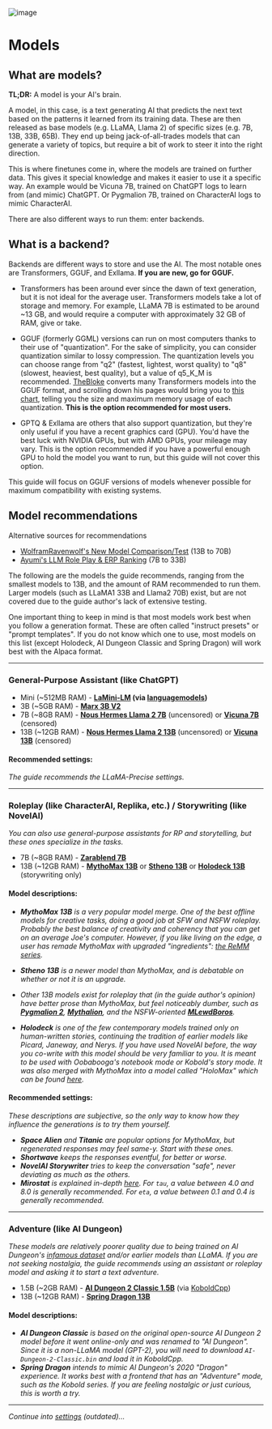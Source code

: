 ![image](https://user-images.githubusercontent.com/55674863/230696024-98ce9e16-f558-4402-ac43-0e7f960c118c.png)

# Models
## What are models?

**TL;DR:** A model is your AI's brain.

A model, in this case, is a text generating AI that predicts the next text based on the patterns it learned from its training data. These are then released as base models (e.g. LLaMA, Llama 2) of specific sizes (e.g. 7B, 13B, 33B, 65B). They end up being jack-of-all-trades models that can generate a variety of topics, but require a bit of work to steer it into the right direction.

This is where finetunes come in, where the models are trained on further data. This gives it special knowledge and makes it easier to use it a specific way. An example would be Vicuna 7B, trained on ChatGPT logs to learn from (and mimic) ChatGPT. Or Pygmalion 7B, trained on CharacterAI logs to mimic CharacterAI.

There are also different ways to run them: enter backends.

## What is a backend?

Backends are different ways to store and use the AI. The most notable ones are Transformers, GGUF, and Exllama. **If you are new, go for GGUF.**

- Transformers has been around ever since the dawn of text generation, but it is not ideal for the average user. Transformers models take a lot of storage and memory. For example, LLaMA 7B is estimated to be around ~13 GB, and would require a computer with approximately 32 GB of RAM, give or take.

- GGUF (formerly GGML) versions can run on most computers thanks to their use of "quantization". For the sake of simplicity, you can consider quantization similar to lossy compression. The quantization levels you can choose range from "q2" (fastest, lightest, worst quality) to "q8" (slowest, heaviest, best quality), but a value of q5_K_M is recommended. [TheBloke](https://huggingface.co/TheBloke) converts many Transformers models into the GGUF format, and scrolling down his pages would bring you to [this chart](https://huggingface.co/TheBloke/Llama-2-7B-GGUF), telling you the size and maximum memory usage of each quantization. **This is the option recommended for most users.**

- GPTQ & Exllama are others that also support quantization, but they're only useful if you have a recent graphics card (GPU). You'd have the best luck with NVIDIA GPUs, but with AMD GPUs, your mileage may vary. This is the option recommended if you have a powerful enough GPU to hold the model you want to run, but this guide will not cover this option.

This guide will focus on GGUF versions of models whenever possible for maximum compatibility with existing systems.

## Model recommendations

Alternative sources for recommendations
- [WolframRavenwolf's New Model Comparison/Test](https://old.reddit.com/r/LocalLLaMA/comments/16kecsf/new_model_comparisontest_part_1_of_2_15_models/) (13B to 70B)
- [Ayumi's LLM Role Play & ERP Ranking](https://rentry.co/ayumi_erp_rating) (7B to 33B) 

The following are the models the guide recommends, ranging from the smallest models to 13B, and the amount of RAM recommended to run them. Larger models (such as LLaMA1 33B and Llama2 70B) exist, but are not covered due to the guide author's lack of extensive testing.

One important thing to keep in mind is that most models work best when you follow a generation format. These are often called "instruct presets" or "prompt templates". If you do not know which one to use, most models on this list (except Holodeck, AI Dungeon Classic and Spring Dragon) will work best with the Alpaca format.

* * *

### General-Purpose Assistant (like ChatGPT)
- Mini (~512MB RAM) - **[LaMini-LM](https://github.com/mbzuai-nlp/LaMini-LM#models) (via [languagemodels](https://github.com/jncraton/languagemodels))**
- 3B (~5GB RAM) - **[Marx 3B V2](https://huggingface.co/NikolayKozloff/Marx-3B-V2-GGUF#provided-files)**
- 7B (~8GB RAM) - **[Nous Hermes Llama 2 7B](https://huggingface.co/TheBloke/Nous-Hermes-Llama-2-7B-GGUF#provided-files)** (uncensored) or **[Vicuna 7B](https://huggingface.co/TheBloke/vicuna-7B-v1.5-GGUF)** (censored)
- 13B (~12GB RAM) - **[Nous Hermes Llama 2 13B](https://huggingface.co/TheBloke/Nous-Hermes-Llama2-GGUF#provided-files)** (uncensored) or **[Vicuna 13B](https://huggingface.co/TheBloke/vicuna-13B-v1.5-GGUF)** (censored)

#### Recommended settings:
*The guide recommends the LLaMA-Precise settings.*

* * *

### Roleplay (like CharacterAI, Replika, etc.) / Storywriting (like NovelAI)
*You can also use general-purpose assistants for RP and storytelling, but these ones specialize in the tasks.*
- 7B (~8GB RAM) - **[Zarablend 7B](https://huggingface.co/TheBloke/Zarablend-L2-7B-GGUF)**
- 13B (~12GB RAM) - **[MythoMax 13B](https://huggingface.co/TheBloke/MythoMax-L2-13B-GGUF)** or **[Stheno 13B](https://huggingface.co/TheBloke/Stheno-L2-13B-GGUF)** or **[Holodeck 13B](https://huggingface.co/shadowsword/LLAMA2-13B-Holodeck-1-GGML_K)** (storywriting only)

#### Model descriptions:
- ***MythoMax 13B** is a very popular model merge. One of the best offline models for creative tasks, doing a good job at SFW and NSFW roleplay. Probably the best balance of creativity and coherency that you can get on an average Joe's computer. However, if you like living on the edge, a user has remade MythoMax with upgraded "ingredients": [the ReMM series](https://huggingface.co/models?sort=trending&search=remm+gguf).*

- ***Stheno 13B** is a newer model than MythoMax, and is debatable on whether or not it is an upgrade.*

- *Other 13B models exist for roleplay that (in the guide author's opinion) have better prose than MythoMax, but feel noticeably dumber, such as **[Pygmalion 2](https://huggingface.co/TheBloke/Pygmalion-2-13B-GGUF)**, **[Mythalion](https://huggingface.co/TheBloke/Mythalion-13B-GGUF)**, and the NSFW-oriented **[MLewdBoros](https://huggingface.co/TheBloke/MLewdBoros-L2-13B-GGUF)**.*

- ***Holodeck** is one of the few contemporary models trained _only_ on human-written stories, continuing the tradition of earlier models like Picard, Janeway, and Nerys. If you have used NovelAI before, the way you co-write with this model should be very familiar to you. It is meant to be used with Oobabooga's notebook mode or Kobold's story mode. It was also merged with MythoMax into a model called "HoloMax" which can be found [here](https://huggingface.co/KoboldAI/LLaMA2-13B-Holomax-GGML).*

#### Recommended settings:
*These descriptions are subjective, so the only way to know how they influence the generations is to try them yourself.*
- ***Space Alien** and **Titanic** are popular options for MythoMax, but regenerated responses may feel same-y. Start with these ones.*
- ***Shortwave** keeps the responses eventful, for better or worse.*
- ***NovelAI Storywriter** tries to keep the conversation "safe", never deviating as much as the others.*
- ***Mirostat** is explained in-depth [here](https://github.com/ggerganov/llama.cpp/blob/master/examples/main/README.md#mirostat-sampling). For `tau`, a value between 4.0 and 8.0 is generally recommended. For `eta`, a value between 0.1 and 0.4 is generally recommended.*

* * *

### Adventure (like AI Dungeon)
*These models are relatively poorer quality due to being trained on AI Dungeon's [infamous dataset](https://gitgud.io/AuroraPurgatio/aurorapurgatio) and/or earlier models than LLaMA. If you are not seeking nostalgia, the guide recommends using an assistant or roleplay model and asking it to start a text adventure.*
- 1.5B (~2GB RAM) - **[AI Dungeon 2 Classic 1.5B](https://huggingface.co/Henk717/ai-dungeon2-classic-ggml)** (via [KoboldCpp](https://github.com/LostRuins/koboldcpp))
- 13B (~12GB RAM) - **[Spring Dragon 13B](https://huggingface.co/TheBloke/Spring-Dragon-GGUF)**

#### Model descriptions:
- ***AI Dungeon Classic** is based on the original open-source AI Dungeon 2 model before it went online-only and was renamed to "AI Dungeon". Since it is a non-LLaMA model (GPT-2), you will need to download `AI-Dungeon-2-Classic.bin` and load it in KoboldCpp.*
- ***Spring Dragon** intends to mimic AI Dungeon's 2020 "Dragon" experience. It works best with a frontend that has an "Adventure" mode, such as the Kobold series. If you are feeling nostalgic or just curious, this is worth a try.*

* * *

*Continue into [settings](settings.md) (outdated)...*
